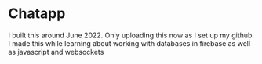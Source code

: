 # Chatapp
I built this around June 2022. Only uploading this now as I set up my github. I made this while learning about working with databases in firebase as well as javascript and websockets
